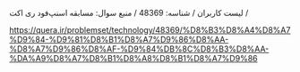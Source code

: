 لیست کاربران / شناسه:  48369 / منبع سوال: مسابقه اسنپ‌فود ری اکت / 

https://quera.ir/problemset/technology/48369/%D8%B3%D8%A4%D8%A7%D9%84-%D9%81%D8%B1%D8%A7%D9%86%D8%AA-%D8%A7%D9%86%D8%AF-%D9%84%DB%8C%D8%B3%D8%AA-%DA%A9%D8%A7%D8%B1%D8%A8%D8%B1%D8%A7%D9%86
